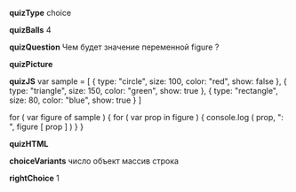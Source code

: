 ____quizType____
choice

____quizBalls____
4

____quizQuestion____
Чем будет значение переменной figure ?


____quizPicture____


____quizJS____
var sample = [
    {
        type: "circle",
        size: 100,
        color: "red",
        show: false
    },
    {
        type: "triangle",
        size: 150,
        color: "green",
        show: true
    },
    {
        type: "rectangle",
        size: 80,
        color: "blue",
        show: true
    }
]

for ( var figure of sample ) {
    for ( var prop in figure ) {
        console.log ( prop, ": ", figure [ prop ] )
    }
}


____quizHTML____



____choiceVariants____
число
объект
массив
строка


____rightChoice____
1
